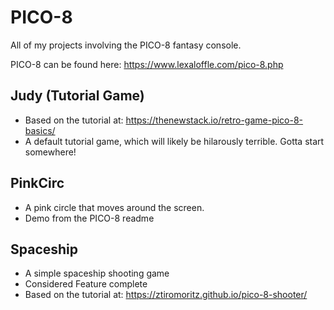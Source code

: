 # PICO-8
All of my projects involving the PICO-8 fantasy console.

PICO-8 can be found here: https://www.lexaloffle.com/pico-8.php

## Judy (Tutorial Game)
- Based on the tutorial at: https://thenewstack.io/retro-game-pico-8-basics/
- A default tutorial game, which will likely be hilarously terrible.  Gotta start somewhere!

## PinkCirc
- A pink circle that moves around the screen.
- Demo from the PICO-8 readme

## Spaceship
- A simple spaceship shooting game
- Considered Feature complete
- Based on the tutorial at: https://ztiromoritz.github.io/pico-8-shooter/
